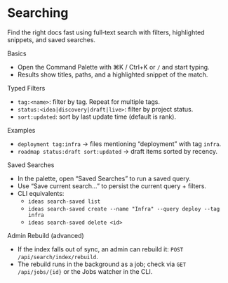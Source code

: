 # Searching

Find the right docs fast using full‑text search with filters, highlighted snippets, and saved searches.

Basics

- Open the Command Palette with ⌘K / Ctrl+K or `/` and start typing.
- Results show titles, paths, and a highlighted snippet of the match.

Typed Filters

- `tag:<name>`: filter by tag. Repeat for multiple tags.
- `status:<idea|discovery|draft|live>`: filter by project status.
- `sort:updated`: sort by last update time (default is rank).

Examples

- `deployment tag:infra` → files mentioning “deployment” with tag `infra`.
- `roadmap status:draft sort:updated` → draft items sorted by recency.

Saved Searches

- In the palette, open “Saved Searches” to run a saved query.
- Use “Save current search…” to persist the current query + filters.
- CLI equivalents:
  - `ideas search-saved list`
  - `ideas search-saved create --name "Infra" --query deploy --tag infra`
  - `ideas search-saved delete <id>`

Admin Rebuild (advanced)

- If the index falls out of sync, an admin can rebuild it: `POST /api/search/index/rebuild`.
- The rebuild runs in the background as a job; check via `GET /api/jobs/{id}` or the Jobs watcher in the CLI.

